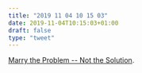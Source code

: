 ```yaml
---
title: "2019 11 04 10 15 03"
date: 2019-11-04T10:15:03+01:00
draft: false
type: "tweet"
---
```

[Marry the Problem -- Not the Solution](http://jxv.io/blog/2017-12-19-Marry-the-Problem-Not-the-Solution.html).
